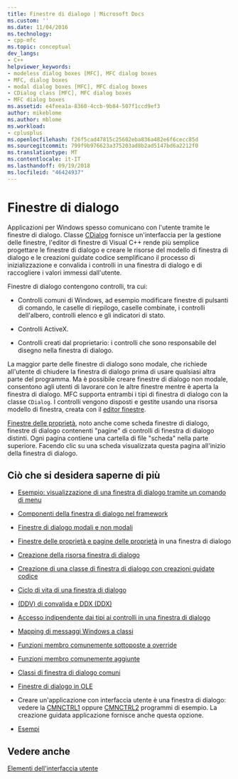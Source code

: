 ```yaml
---
title: Finestre di dialogo | Microsoft Docs
ms.custom: ''
ms.date: 11/04/2016
ms.technology:
- cpp-mfc
ms.topic: conceptual
dev_langs:
- C++
helpviewer_keywords:
- modeless dialog boxes [MFC], MFC dialog boxes
- MFC, dialog boxes
- modal dialog boxes [MFC], MFC dialog boxes
- CDialog class [MFC], MFC dialog boxes
- MFC dialog boxes
ms.assetid: e4feea1a-8360-4ccb-9b84-507f1ccd9ef3
author: mikeblome
ms.author: mblome
ms.workload:
- cplusplus
ms.openlocfilehash: f26f5cad47815c25602eba836a482e6f6cecc85d
ms.sourcegitcommit: 799f9b976623a375203ad8b2ad5147bd6a2212f0
ms.translationtype: MT
ms.contentlocale: it-IT
ms.lasthandoff: 09/19/2018
ms.locfileid: "46424937"
---
```

# <a name="dialog-boxes"></a>Finestre di dialogo

Applicazioni per Windows spesso comunicano con l'utente tramite le finestre di dialogo. Classe [CDialog](../mfc/reference/cdialog-class.md) fornisce un'interfaccia per la gestione delle finestre, l'editor di finestre di Visual C++ rende più semplice progettare le finestre di dialogo e creare le risorse del modello di finestra di dialogo e le creazioni guidate codice semplificano il processo di inizializzazione e convalida i controlli in una finestra di dialogo e di raccogliere i valori immessi dall'utente.

Finestre di dialogo contengono controlli, tra cui:

- Controlli comuni di Windows, ad esempio modificare finestre di pulsanti di comando, le caselle di riepilogo, caselle combinate, i controlli dell'albero, controlli elenco e gli indicatori di stato.

- Controlli ActiveX.

- Controlli creati dal proprietario: i controlli che sono responsabile del disegno nella finestra di dialogo.

La maggior parte delle finestre di dialogo sono modale, che richiede all'utente di chiudere la finestra di dialogo prima di usare qualsiasi altra parte del programma. Ma è possibile creare finestre di dialogo non modale, consentono agli utenti di lavorare con le altre finestre mentre è aperta la finestra di dialogo. MFC supporta entrambi i tipi di finestra di dialogo con la classe `CDialog`. I controlli vengono disposti e gestite usando una risorsa modello di finestra, creata con il [editor finestre](../windows/dialog-editor.md).

[Finestre delle proprietà](../mfc/property-sheets-mfc.md), noto anche come scheda finestre di dialogo, finestre di dialogo contenenti "pagine" di controlli di finestra di dialogo distinti. Ogni pagina contiene una cartella di file "scheda" nella parte superiore. Facendo clic su una scheda visualizzata questa pagina all'inizio della finestra di dialogo.

## <a name="what-do-you-want-to-know-more-about"></a>Ciò che si desidera saperne di più

- [Esempio: visualizzazione di una finestra di dialogo tramite un comando di menu](../mfc/example-displaying-a-dialog-box-via-a-menu-command.md)

- [Componenti della finestra di dialogo nel framework](../mfc/dialog-box-components-in-the-framework.md)

- [Finestre di dialogo modali e non modali](../mfc/modal-and-modeless-dialog-boxes.md)

- [Finestre delle proprietà e pagine delle proprietà](../mfc/property-sheets-and-property-pages-mfc.md) in una finestra di dialogo

- [Creazione della risorsa finestra di dialogo](../mfc/creating-the-dialog-resource.md)

- [Creazione di una classe di finestra di dialogo con creazioni guidate codice](../mfc/creating-a-dialog-class-with-code-wizards.md)

- [Ciclo di vita di una finestra di dialogo](../mfc/life-cycle-of-a-dialog-box.md)

- [(DDV) di convalida e DDX (DDX)](../mfc/dialog-data-exchange-and-validation.md)

- [Accesso indipendente dai tipi ai controlli in una finestra di dialogo](../mfc/type-safe-access-to-controls-in-a-dialog-box.md)

- [Mapping di messaggi Windows a classi](../mfc/mapping-windows-messages-to-your-class.md)

- [Funzioni membro comunemente sottoposte a override](../mfc/commonly-overridden-member-functions.md)

- [Funzioni membro comunemente aggiunte](../mfc/commonly-added-member-functions.md)

- [Classi di finestra di dialogo comuni](../mfc/common-dialog-classes.md)

- [Finestre di dialogo in OLE](../mfc/dialog-boxes-in-ole.md)

- Creare un'applicazione con interfaccia utente è una finestra di dialogo: vedere la [CMNCTRL1](../visual-cpp-samples.md) oppure [CMNCTRL2](../visual-cpp-samples.md) programmi di esempio. La creazione guidata applicazione fornisce anche questa opzione.

- [Esempi](../mfc/dialog-sample-list.md)

## <a name="see-also"></a>Vedere anche

[Elementi dell'interfaccia utente](../mfc/user-interface-elements-mfc.md)
